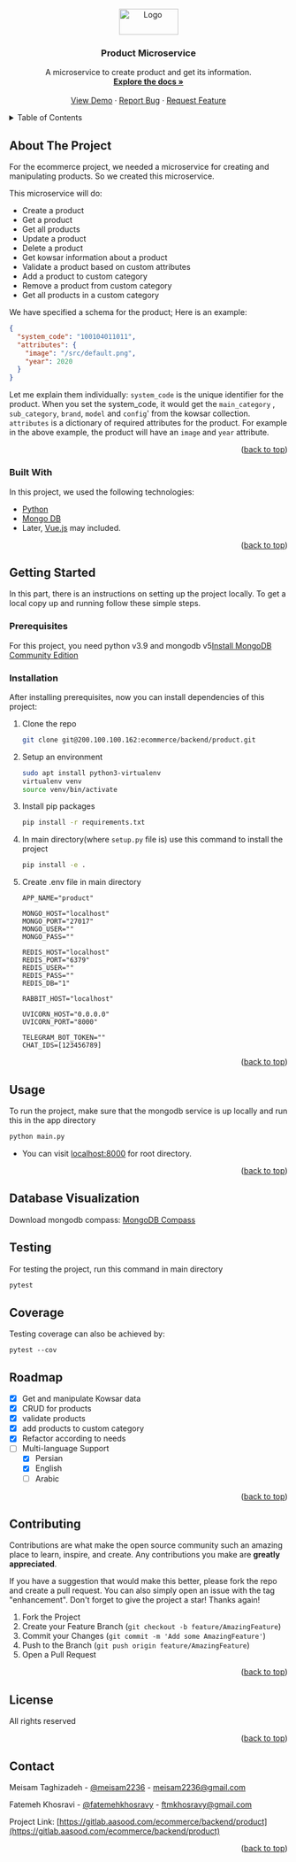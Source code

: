 <div id="top"></div>
<!--
*** Authord by MeisamT.
-->
     
<!-- Website LOGO -->
<br />
<div align="center">
  <a href="https://aasood.com">
    <img src="https://aasood.com/media/logo/stores/1/file.png" alt="Logo" width="107" height="47">
  </a>
 
 
<h3 align="center">Product Microservice</h3>

 
  <p align="center">
    A microservice to create product and get its information.
    <br />
    <a href="#"><strong>Explore the docs »</strong></a>
    <br />
    <br />
    <a href="https://devprod.aasood.com">View Demo</a>
    ·
    <a href="https://gitlab.aasood.com/ecommerce/backend/product/-/issues">Report Bug</a>
    ·
    <a href="https://gitlab.aasood.com/ecommerce/backend/product/-/issues">Request Feature</a>
  </p>
</div>



<!-- TABLE OF CONTENTS -->
<details>
  <summary>Table of Contents</summary>
  <ol>
    <li>
      <a href="#about-the-project">About The Project</a>
      <ul>
        <li><a href="#built-with">Built With</a></li>
      </ul>
    </li>
    <li>
      <a href="#getting-started">Getting Started</a>
      <ul>
        <li><a href="#prerequisites">Prerequisites</a></li>
        <li><a href="#installation">Installation</a></li>
      </ul>
    </li>
    <li><a href="#usage">Usage</a></li>
    <li><a href="#roadmap">Roadmap</a></li>
    <li><a href="#contributing">Contributing</a></li>
    <li><a href="#license">License</a></li>
    <li><a href="#contact">Contact</a></li>
  </ol>
</details>



<!-- ABOUT THE PROJECT -->

## About The Project

For the ecommerce project, we needed a microservice for creating and manipulating products. So we created this
microservice.

This microservice will do:

* Create a product
* Get a product
* Get all products
* Update a product
* Delete a product
* Get kowsar information about a product
* Validate a product based on custom attributes
* Add a product to custom category
* Remove a product from custom category
* Get all products in a custom category

We have specified a schema for the product; Here is an example:

```json
{
  "system_code": "100104011011",
  "attributes": {
    "image": "/src/default.png",
    "year": 2020
  }
}
```

Let me explain them individually:
`system_code` is the unique identifier for the product. When you set the system_code, it would get the `main_category`
, `sub_category`, `brand`, `model` and `config`' from the kowsar collection.
`attributes` is a dictionary of required attributes for the product. For example in the above example, the product will
have an `image` and `year` attribute.

<p align="right">(<a href="#top">back to top</a>)</p>

### Built With

In this project, we used the following technologies:

* [Python](https://www.python.org)
* [Mongo DB](https://www.mongodb.com)
* Later, [Vue.js](https://vuejs.org) may included.

<p align="right">(<a href="#top">back to top</a>)</p>



<!-- GETTING STARTED -->

## Getting Started

In this part, there is an instructions on setting up the project locally. To get a local copy up and running follow
these simple steps.

### Prerequisites

For this project, you need python v3.9 and mongodb
v5[Install MongoDB Community Edition](https://docs.mongodb.com/manual/administration/install-community/)

### Installation

After installing prerequisites, now you can install dependencies of this project:

1. Clone the repo
   ```sh
   git clone git@200.100.100.162:ecommerce/backend/product.git
   ```
2. Setup an environment
    ```sh
    sudo apt install python3-virtualenv
    virtualenv venv
    source venv/bin/activate
    ```
3. Install pip packages
   ```sh
   pip install -r requirements.txt
   ```
4. In main directory(where `setup.py` file is) use this command to install the project
   ```sh
   pip install -e .
   ```
5. Create .env file in main directory

    ```text
    APP_NAME="product"

    MONGO_HOST="localhost"
    MONGO_PORT="27017"
    MONGO_USER=""
    MONGO_PASS=""
    
    REDIS_HOST="localhost"
    REDIS_PORT="6379"
    REDIS_USER=""
    REDIS_PASS=""
    REDIS_DB="1"
    
    RABBIT_HOST="localhost"
    
    UVICORN_HOST="0.0.0.0"
    UVICORN_PORT="8000"
    
    TELEGRAM_BOT_TOKEN=""
    CHAT_IDS=[123456789]
    ```

<p align="right">(<a href="#top">back to top</a>)</p>



<!-- USAGE EXAMPLES -->

## Usage

To run the project, make sure that the mongodb service is up locally and run this in the app directory

```sh
python main.py
```

- You can visit [localhost:8000](http://localhost:8000) for root directory.

<p align="right">(<a href="#top">back to top</a>)</p>

## Database Visualization

Download mongodb compass:
[MongoDB Compass](https://www.mongodb.com/try/download/compass)

## Testing

For testing the project, run this command in main directory

```sh
pytest
```

## Coverage

Testing coverage can also be achieved by:

```shell
pytest --cov
```

<!-- ROADMAP -->

## Roadmap

- [x] Get and manipulate Kowsar data
- [x] CRUD for products
- [x] validate products
- [x] add products to custom category
- [x] Refactor according to needs
- [ ] Multi-language Support
    - [x] Persian
    - [x] English
    - [ ] Arabic

<p align="right">(<a href="#top">back to top</a>)</p>



<!-- CONTRIBUTING -->

## Contributing

Contributions are what make the open source community such an amazing place to learn, inspire, and create. Any
contributions you make are **greatly appreciated**.

If you have a suggestion that would make this better, please fork the repo and create a pull request. You can also
simply open an issue with the tag "enhancement". Don't forget to give the project a star! Thanks again!

1. Fork the Project
2. Create your Feature Branch (`git checkout -b feature/AmazingFeature`)
3. Commit your Changes (`git commit -m 'Add some AmazingFeature'`)
4. Push to the Branch (`git push origin feature/AmazingFeature`)
5. Open a Pull Request

<p align="right">(<a href="#top">back to top</a>)</p>



<!-- LICENSE -->

## License

All rights reserved

<p align="right">(<a href="#top">back to top</a>)</p>



<!-- CONTACT -->

## Contact

Meisam Taghizadeh - [@meisam2236](https://t.me/meisam2236) - meisam2236@gmail.com

Fatemeh Khosravi - [@fatemehkhosravy](https://t.me/fatemehkhosravy) - ftmkhosravy@gmail.com

Project
Link: [https://gitlab.aasood.com/ecommerce/backend/product](https://gitlab.aasood.com/ecommerce/backend/product)

<p align="right">(<a href="#top">back to top</a>)</p>
